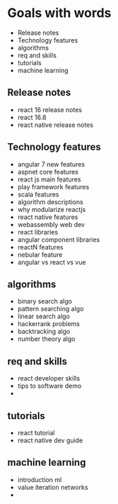 # Goals with words

- Release notes
- Technology features
- algorithms
- req and skills
- tutorials
- machine learning


## Release notes
- react 16 release notes
- react 16.8
- react native release notes

## Technology features
- angular 7 new features
- aspnet core features
- react js main features
- play framework features
- scala features
- algorithm descriptions
- why modularize reactjs
- react native features
- webassembly web dev
- react libraries
- angular component libraries
- reactN features
- nebular feature
- angular vs react vs vue

## algorithms
- binary search algo
- pattern searching algo
- linear search algo
- hackerrank problems
- backtracking algo
- number theory algo

## req and skills
- react developer skills
- tips to software demo
- 

## tutorials
- react tutorial
- react native dev guide

## machine learning
- introduction ml
- value iteration networks
- 
